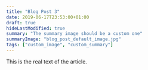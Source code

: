 ```yaml
---
title: "Blog Post 3"
date: 2019-06-17T23:53:00+01:00
draft: true
hideLastModified: true
summary: "The summary image should be a custom one"
summaryImage: "blog_post_default_image.jpg"
tags: ["custom_image", "custom_summary"]
---
```


This is the real text of the article. 